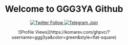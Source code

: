 <h1 align="center">Welcome to GGG3YA Github</h1>

<p align="center">
  <a href="https://twitter.com/0x000123">
    <img src="https://img.shields.io/badge/Follow-%400x000123-1DA1F2?style=for-the-badge&logo=twitter&logoColor=white" alt="Twitter Follow">
  </a>
  <a href="https://t.me/alphasearcher">
    <img src="https://img.shields.io/badge/Join-%40ALPHA-0088CC?style=for-the-badge&logo=telegram&logoColor=white" alt="Telegram Join">
  </a>
</p>

<p align="center">
  ![Profile Views](https://komarev.com/ghpvc/?username=ggg3ya&color=green&style=flat-square)
</p>
